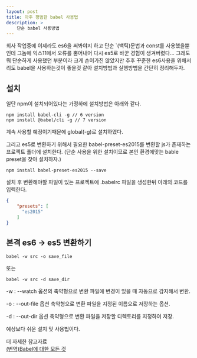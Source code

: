 ```yaml
---
layout: post
title: 아주 평범한 babel 사용법
description: >
    단순 babel 사용방법
---
```


 회사 작업중에 이제라도 es6을 써봐야지 하고 단순 `(백틱)문법과 const를 사용했을뿐인데 그놈에 익스11에서 오류를 뿜어내어 다시 es5로 바꾼 경험이 생겨버렸다... 그래도 뭐 단순하게 사용했던 부분이라 크게 손이가진 않았지만 추후 꾸준한 es6사용을 위해서리도 babel을 사용하는것이 좋을것 같아 설치방법과 실행방법을 간단히 정리해두자.

## 설치
일단 npm이 설치되어있다는 가정하에 설치방법은 아래와 같다.
~~~
npm install babel-cli -g // 6 version
npm install @babel/cli -g // 7 version
~~~ 
계속 사용할 예정이기때문에 global(-g)로 설치하였다.
    

그리고 es5로 변환하기 위해서 필요한 babel-preset-es2015를 변환할 js가 존재하는 프로젝트 폴더에 설치한다.
(단순 사용을 위한 설치이므로 본인 환경에맞는 bable preset을 찾아 설치하자.)
~~~
npm install babel-preset-es2015 --save
~~~


설치 후 변환해야할 파일이 있는 프로젝트에 .babelrc 파일을 생성한뒤 아래의 코드를 입력한다.
~~~ json
{
    "presets": [
      "es2015"
    ]
}
~~~



## 본격 es6 -> es5 변환하기
~~~ 
babel -w src -o save_file
~~~
또는 
~~~
babel -w src -d save_dir
~~~

-w : --watch 옵션의 축약형으로 변환 파일에 변경이 있을 때 자동으로 감지해서 변환.


-o : --out-file 옵션 축약형으로 변환 파일을 지정된 이름으로 저장하는 옵션.

-d : --out-dir 옵션 축약형으로 변환 파일을 저장할 디렉토리를 지정하여 저장.



예상보다 쉬운 설치 및 사용법이다.   

더 자세한 참고자료    
[(번역)Babel에 대한 모든 것](https://jaeyeophan.github.io/2017/05/16/Everything-about-babel/)